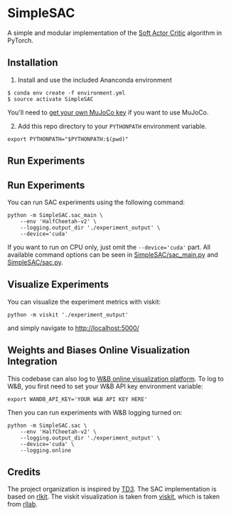 # SimpleSAC
A simple and modular implementation of the [Soft Actor Critic](https://arxiv.org/abs/1812.05905) algorithm in PyTorch.


## Installation

1. Install and use the included Ananconda environment
```
$ conda env create -f environment.yml
$ source activate SimpleSAC
```
You'll need to [get your own MuJoCo key](https://www.roboti.us/license.html) if you want to use MuJoCo.

2. Add this repo directory to your `PYTHONPATH` environment variable.
```
export PYTHONPATH="$PYTHONPATH:$(pwd)"
```

## Run Experiments
## Run Experiments
You can run SAC experiments using the following command:
```
python -m SimpleSAC.sac_main \
    --env 'HalfCheetah-v2' \
    --logging.output_dir './experiment_output' \
    --device='cuda'
```
If you want to run on CPU only, just omit the `--device='cuda'` part.
All available command options can be seen in [SimpleSAC/sac_main.py](https://github.com/young-geng/SimpleSAC/blob/master/SimpleSAC/sac_main.py)
and [SimpleSAC/sac.py](https://github.com/young-geng/SimpleSAC/blob/master/SimpleSAC/sac.py).


## Visualize Experiments
You can visualize the experiment metrics with viskit:
```
python -m viskit './experiment_output'
```
and simply navigate to [http://localhost:5000/](http://localhost:5000/)


## Weights and Biases Online Visualization Integration
This codebase can also log to [W&B online visualization platform](https://wandb.ai/site). To log to W&B, you first need to set your W&B API key environment variable:
```
export WANDB_API_KEY='YOUR W&B API KEY HERE'
```

Then you can run experiments with W&B logging turned on:

```
python -m SimpleSAC.sac \
    --env 'HalfCheetah-v2' \
    --logging.output_dir './experiment_output' \
    --device='cuda' \
    --logging.online
```





## Credits
The project organization is inspired by [TD3](https://github.com/sfujim/TD3).
The SAC implementation is based on [rlkit](https://github.com/vitchyr/rlkit).
The viskit visualization is taken from [viskit](https://github.com/vitchyr/viskit), which is taken from [rllab](https://github.com/rll/rllab).

